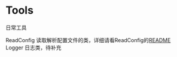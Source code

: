 # Tools
日常工具

ReadConfig 读取解析配置文件的类，详细请看ReadConfig的[README](1)  
Logger 日志类，待补充

[1]: https://github.com/NicoleRobin/Tools/tree/master/ReadConfig
